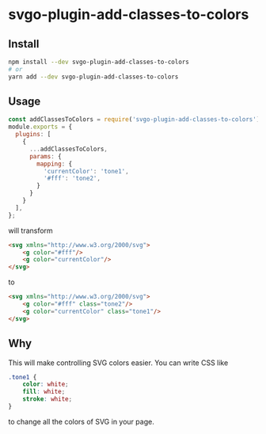 # svgo-plugin-add-classes-to-colors

## Install

```bash
npm install --dev svgo-plugin-add-classes-to-colors
# or
yarn add --dev svgo-plugin-add-classes-to-colors
```

## Usage

```js
const addClassesToColors = require('svgo-plugin-add-classes-to-colors');
module.exports = {
  plugins: [
    {
      ...addClassesToColors,
      params: {
        mapping: {
          'currentColor': 'tone1',
          '#fff': 'tone2',
        }
      }
    }
  ],
};
```

will transform

```html
<svg xmlns="http://www.w3.org/2000/svg">
    <g color="#fff"/>
    <g color="currentColor"/>
</svg>
```

to

```html
<svg xmlns="http://www.w3.org/2000/svg">
    <g color="#fff" class="tone2"/>
    <g color="currentColor" class="tone1"/>
</svg>
```

## Why

This will make controlling SVG colors easier. You can write CSS like

```css
.tone1 {
    color: white;
    fill: white;
    stroke: white;
}
```

to change all the colors of SVG in your page.